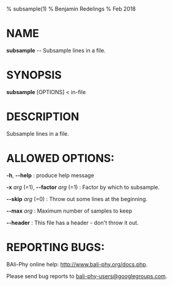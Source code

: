 % subsample(1)
% Benjamin Redelings
% Feb 2018

# NAME

**subsample** -- Subsample lines in a file.

# SYNOPSIS

**subsample** [OPTIONS] < in-file

# DESCRIPTION

Subsample lines in a file.

# ALLOWED OPTIONS:
**-h**, **--help**
: produce help message

**-x** _arg_ (=1), **--factor** _arg_ (=1)
: Factor by which to subsample.

**--skip** _arg_ (=0)
: Throw out some lines at the beginning.

**--max** _arg_
: Maximum number of samples to keep

**--header**
: This file has a header - don't throw it out.


# REPORTING BUGS:
 BAli-Phy online help: <http://www.bali-phy.org/docs.php>.

Please send bug reports to <bali-phy-users@googlegroups.com>.


